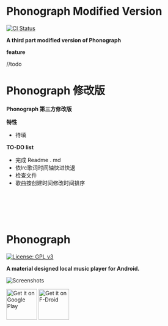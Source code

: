 # Phonograph Modified Version 
[<img src="https://github.com/chr56/Phonograph/workflows/ci/badge.svg" alt="CI Status">](https://github.com/chr56/Phonograph/actions)

**A third part modified version of Phonograph**

**feature**

//todo 

# Phonograph 修改版

**Phonograph 第三方修改版**

**特性**

* 待填

**TO-DO list**

* 完成 Readme . md
* 依lrc歌词时间轴快进快退
* 检查文件
* 歌曲按创建时间修改时间排序
<br/>
<br/>
<br/>
<br/>

# Phonograph
[![License: GPL v3](https://img.shields.io/badge/License-GPL%20v3-blue.svg)](https://github.com/kabouzeid/Phonograph/blob/master/LICENSE.txt)

**A material designed local music player for Android.**

![Screenshots](./art/art.jpg?raw=true)

[<img src="https://play.google.com/intl/en_us/badges/images/generic/en-play-badge.png"
     alt="Get it on Google Play"
     height="80">](https://play.google.com/store/apps/details?id=com.kabouzeid.gramophone)
[<img src="https://fdroid.gitlab.io/artwork/badge/get-it-on.png"
     alt="Get it on F-Droid"
     height="80">](https://f-droid.org/packages/com.kabouzeid.gramophone/)
